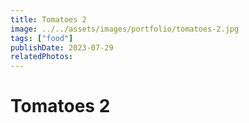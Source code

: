```yaml
---
title: Tomatoes 2
image: ../../assets/images/portfolio/tomatoes-2.jpg
tags: ["food"]
publishDate: 2023-07-29
relatedPhotos:
---
```

# Tomatoes 2
